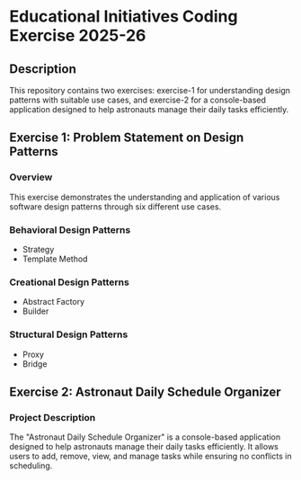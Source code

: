 # Educational Initiatives Coding Exercise 2025-26

## Description
This repository contains two exercises: exercise-1 for understanding design patterns with suitable use cases, and exercise-2 for a console-based application designed to help astronauts manage their daily tasks efficiently.

## Exercise 1: Problem Statement on Design Patterns

### Overview
This exercise demonstrates the understanding and application of various software design patterns through six different use cases.

### Behavioral Design Patterns
- Strategy
- Template Method

### Creational Design Patterns
- Abstract Factory
- Builder

### Structural Design Patterns
- Proxy
- Bridge

## Exercise 2: Astronaut Daily Schedule Organizer

### Project Description
The "Astronaut Daily Schedule Organizer" is a console-based application designed to help astronauts manage their daily tasks efficiently. It allows users to add, remove, view, and manage tasks while ensuring no conflicts in scheduling.